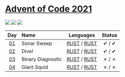 [Advent of Code 2021](https://adventofcode.com/2021)
========================

![](https://img.shields.io/badge/day%20📅-4-blue) ![](https://img.shields.io/badge/stars%20⭐-5-yellow) ![](https://img.shields.io/badge/days%20completed-2-red)


| Day                                        | Name                                  | Languages                                       | Status   |
|:------------------------------------------:|:--------------------------------------|:-----------------------------------------------:|:--------:|
| [01](https://adventofcode.com/2021/day/1)  |  Sonar Sweep  | [RUST](day01/1/main.rs) / [RUST](day01/2/main.rs)   |   ✔ / ✔  |
| [02](https://adventofcode.com/2021/day/2)  |  Dive!  | [RUST](day02/1/main.rs) / [RUST](day02/2/main.rs)   |   ✔ / ✔  |
| [03](https://adventofcode.com/2021/day/3)  |  Binary Diagnostic  | [RUST](day03/1/main.rs) / [RUST](day03/2/main.rs)   |   ✗ / ✗  |
| [04](https://adventofcode.com/2021/day/4)  |  Giant Squid  | [RUST](day04/1/main.rs) / [RUST](day04/2/main.rs)   |   ✗ / ✗  |